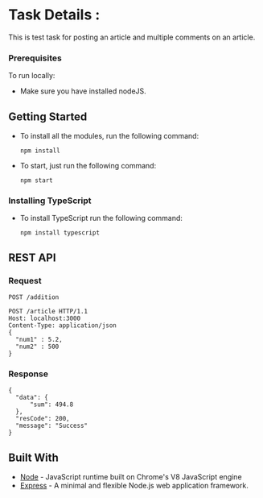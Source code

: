 #  Task Details :

This is test task for posting an article and multiple comments on an article.


### Prerequisites

To run locally:

* Make sure you have installed nodeJS.


## Getting Started

- To install all the modules, run the following command:

  `npm install`

- To start, just run the following command:

  `npm start`


### Installing TypeScript

- To install TypeScript run the following command:

  `npm install typescript`


## REST API

### Request

`POST /addition`

    POST /article HTTP/1.1
    Host: localhost:3000
    Content-Type: application/json 
    {
      "num1" : 5.2,
      "num2" : 500
    }

### Response

    {
      "data": {
          "sum": 494.8
      },
      "resCode": 200,
      "message": "Success"
    }

## Built With

* [Node](https://nodejs.org/) - JavaScript runtime built on Chrome's V8 JavaScript engine
* [Express](https://expressjs.com/) - A minimal and flexible Node.js web application framework.


